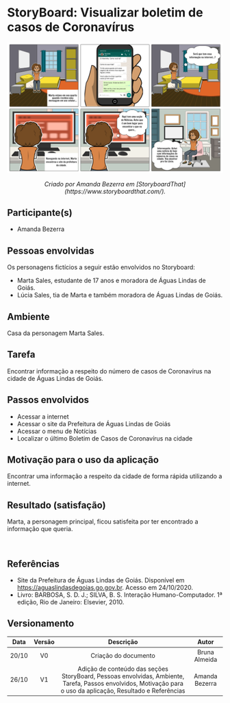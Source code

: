 # StoryBoard: Visualizar boletim de casos de Coronavírus

[ ![](../imagens/storyboard/storyboard_5.png) ](../imagens/storyboard/storyboard_5.png)
<p align = "center">
<i>
Criado por Amanda Bezerra em [StoryboardThat](https://www.storyboardthat.com/).
</i>
</p>

## Participante(s)
- Amanda Bezerra

## Pessoas envolvidas
Os personagens fictícios a seguir estão envolvidos no Storyboard:

- Marta Sales, estudante de 17 anos e moradora de Águas Lindas de Goiás.
- Lúcia Sales, tia de Marta e também moradora de Águas Lindas de Goiás.

## Ambiente
Casa da personagem Marta Sales.

## Tarefa
Encontrar informação a respeito do número de casos de Coronavírus na cidade de Águas Lindas de Goiás.

## Passos envolvidos
- Acessar a internet
- Acessar o site da Prefeitura de Águas Lindas de Goiás
- Acessar o menu de Notícias
- Localizar o último Boletim de Casos de Coronavírus na cidade

## Motivação para o uso da aplicação
Encontrar uma informação a respeito da cidade de forma rápida utilizando a internet.

## Resultado (satisfação)
Marta, a personagem principal, ficou satisfeita por ter encontrado a informação que queria.

<br>

## Referências

+ Site da Prefeitura de Águas Lindas de Goiás. Disponível em <https://aguaslindasdegoias.go.gov.br>. Acesso em 24/10/2020.
+ Livro: BARBOSA, S. D. J.; SILVA, B. S. Interação Humano-Computador. 1ª edição, Rio de Janeiro: Elsevier, 2010.

## Versionamento

| Data  | Versão |                                                                           Descrição                                                                           |     Autor      |
| :---: | :----: | :-----------------------------------------------------------------------------------------------------------------------------------------------------------: | :------------: |
| 20/10 |   V0   |                                                                     Criação do documento                                                                      | Bruna Almeida  |
| 26/10 |   V1   | Adição de conteúdo das seções StoryBoard, Pessoas envolvidas, Ambiente, Tarefa, Passos envolvidos, Motivação para o uso da aplicação, Resultado e Referências | Amanda Bezerra |